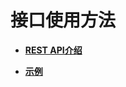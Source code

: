 # 接口使用方法<a name="apig-zh-api-180713010"></a>

-   **[REST API介绍](REST-API介绍.md)**  

-   **[示例](示例.md)**  



